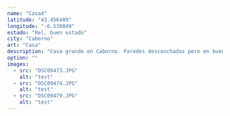 ```yaml
---
name: "Casa4"
latitude: "43.456489"
longitude: "-6.530849"
estado: "Rel. buen estado"
city: "Caborno"
art: "Casa"
description: "Casa grande en Caborno. Paredes desconchadas pero en buen estado, las ventanas son antiguas pero también se encuentran en buen estado. El tejado no se ve muy bien pero parece estar en relativamente buen estado, es uno típico de teja y piedras."
option: ""
images:
  - src: "DSC09473.JPG"
    alt: "test"
  - src: "DSC09474.JPG"
    alt: "test"
  - src: "DSC09479.JPG"
    alt: "test"
---
```

